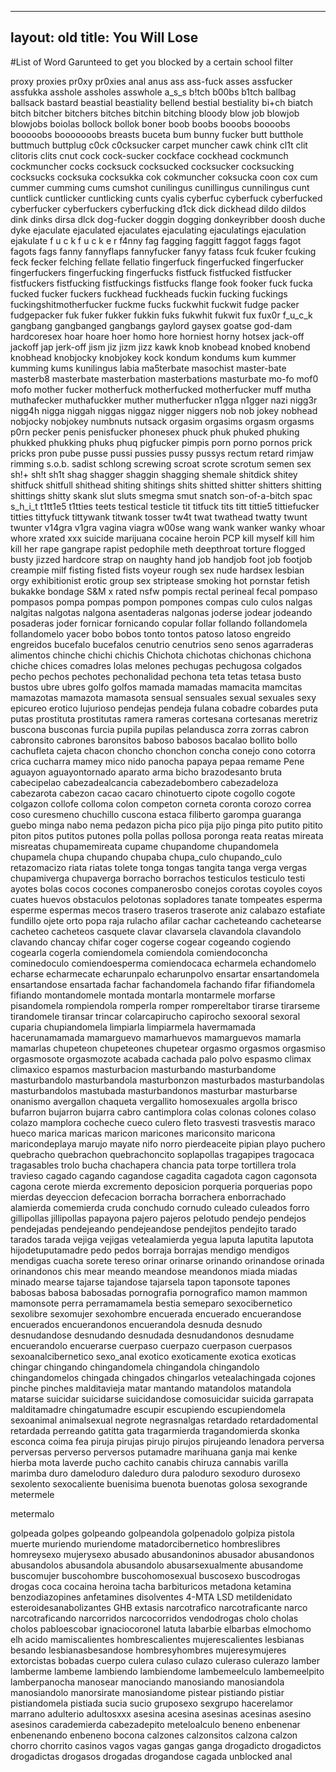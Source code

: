 
---
layout: old
title: You Will Lose
---
#List of Word Garunteed to get you blocked by a certain school filter





















proxy
proxies
pr0xy
pr0xies
anal
anus
ass
ass-fuck
asses
assfucker
assfukka
asshole
assholes
asswhole
a_s_s
b!tch
b00bs
b1tch
ballbag
ballsack
bastard
beastial
beastiality
bellend
bestial
bestiality
bi+ch
biatch
bitch
bitcher
bitchers
bitches
bitchin
bitching
bloody
blow job
blowjob
blowjobs
boiolas
bollock
bollok
boner
boob
boobs
booobs
boooobs
booooobs
booooooobs
breasts
buceta
bum
bunny fucker
butt
butthole
buttmuch
buttplug
c0ck
c0cksucker
carpet muncher
cawk
chink
cl1t
clit
clitoris
clits
cnut
cock
cock-sucker
cockface
cockhead
cockmunch
cockmuncher
cocks
cocksuck 
cocksucked 
cocksucker
cocksucking
cocksucks 
cocksuka
cocksukka
cok
cokmuncher
coksucka
coon
cox
cum
cummer
cumming
cums
cumshot
cunilingus
cunillingus
cunnilingus
cunt
cuntlick 
cuntlicker 
cuntlicking 
cunts
cyalis
cyberfuc
cyberfuck 
cyberfucked 
cyberfucker
cyberfuckers
cyberfucking 
d1ck
dick
dickhead
dildo
dildos
dink
dinks
dirsa
dlck
dog-fucker
doggin
dogging
donkeyribber
doosh
duche
dyke
ejaculate
ejaculated
ejaculates 
ejaculating 
ejaculatings
ejaculation
ejakulate
f u c k
f u c k e r
f4nny
fag
fagging
faggitt
faggot
faggs
fagot
fagots
fags
fanny
fannyflaps
fannyfucker
fanyy
fatass
fcuk
fcuker
fcuking
feck
fecker
felching
fellate
fellatio
fingerfuck 
fingerfucked 
fingerfucker 
fingerfuckers
fingerfucking 
fingerfucks 
fistfuck
fistfucked 
fistfucker 
fistfuckers 
fistfucking 
fistfuckings 
fistfucks 
flange
fook
fooker
fuck
fucka
fucked
fucker
fuckers
fuckhead
fuckheads
fuckin
fucking
fuckings
fuckingshitmotherfucker
fuckme 
fucks
fuckwhit
fuckwit
fudge packer
fudgepacker
fuk
fuker
fukker
fukkin
fuks
fukwhit
fukwit
fux
fux0r
f_u_c_k
gangbang
gangbanged 
gangbangs 
gaylord
gaysex
goatse
god-dam
hardcoresex 
hoar
hoare
hoer
homo
hore
horniest
horny
hotsex
jack-off 
jackoff
jap
jerk-off 
jism
jiz 
jizm 
jizz
kawk
knob
knobead
knobed
knobend
knobhead
knobjocky
knobjokey
kock
kondum
kondums
kum
kummer
kumming
kums
kunilingus
labia
ma5terbate
masochist
master-bate
masterb8
masterbate
masterbation
masterbations
masturbate
mo-fo
mof0
mofo
mother fucker
motherfuck
motherfucked
motherfucker
muff
mutha
muthafecker
muthafuckker
muther
mutherfucker
n1gga
n1gger
nazi
nigg3r
nigg4h
nigga
niggah
niggas
niggaz
nigger
niggers 
nob
nob jokey
nobhead
nobjocky
nobjokey
numbnuts
nutsack
orgasim 
orgasims 
orgasm
orgasms 
p0rn
pecker
penis
penisfucker
phonesex
phuck
phuk
phuked
phuking
phukked
phukking
phuks
phuq
pigfucker
pimpis
porn
porno
pornos
prick
pricks 
pron
pube
pusse
pussi
pussies
pussy
pussys 
rectum
retard
rimjaw
rimming
s.o.b.
sadist
schlong
screwing
scroat
scrote
scrotum
semen
sex
sh!+
sh!t
sh1t
shag
shagger
shaggin
shagging
shemale
shitdick
shitey
shitfuck
shitfull
shithead
shiting
shitings
shits
shitted
shitter
shitters 
shitting
shittings
shitty 
skank
slut
sluts
smegma
smut
snatch
son-of-a-bitch
spac
s_h_i_t
t1tt1e5
t1tties
teets
testical
testicle
tit
titfuck
tits
titt
tittie5
tittiefucker
titties
tittyfuck
tittywank
titwank
tosser
tw4t
twat
twathead
twatty
twunt
twunter
v14gra
v1gra
vagina
viagra
w00se
wang
wank
wanker
wanky
whoar
whore
xrated
xxx
suicide
marijuana
cocaine
heroin
PCP
kill myself
kill him
kill her
rape
gangrape
rapist
pedophile
meth
deepthroat
torture
flogged
busty
jizzed
hardcore
strap on
naughty
hand job
handjob
foot job
footjob
creampie
milf
fisting
fisted
fists
voyeur
rough sex
nude
hardsex
lesbian
orgy
exhibitionist
erotic
group sex
striptease
smoking hot
pornstar
fetish
bukakke
bondage
S&M
x rated
nsfw
pompis
rectal
perineal
fecal
pompaso
pompasos
pompa
pompas
pompon
pompones
compas
culo
culos
nalgas
nalgitas
nalgotas
nalgona
asentaderas
nalgonas
joderse
jodear
jodeando
posaderas
joder
fornicar
fornicando
copular
follar
follando
follandomela
follandomelo
yacer
bobo
bobos
tonto
tontos
patoso
latoso
engreido
engreidos
bucefalo
bucefalos
cenutrio
cenutrios
seno
senos
agarraderas
alimentos
chinche
chichi
chichis
Chichota
chichotas
chichonas
chichona
chiche
chices
comadres
lolas
melones
pechugas
pechugosa
colgados
pecho
pechos
pechotes
pechonalidad
pechona
teta
tetas
tetasa
busto
bustos
ubre
ubres
golfo
golfos
mamada
mamadas
mamacita
mamcitas
mamazotas
mamazota
mamasota
sensual
sensuales
sexual
sexuales
sexy
epicureo
erotico
lujurioso
pendejas
pendeja
fulana
cobadre
cobardes
puta
putas
prostituta
prostitutas
ramera
rameras
cortesana
cortesanas
meretriz
buscona
busconas
furcia
pupila
pupilas
pelandusca
zorra
zorras
cabron
cabronsito
cabrones
baronsitos
baboso
babosos
bacalao
bollito
bollo
cachufleta
cajeta
chacon
choncho
chonchon
concha
conejo
cono
cotorra
crica
cucharra
mamey
mico
nido
panocha
papaya
pepaa
remame
Pene
aguayon
aguayontornado
aparato
arma
bicho
brazodesanto
bruta
cabecipelao
cabezadealcancia
cabezadebombero
cabezadeloza
cabezarota
cabezon
cacao
cacaro
chinotuerto
cipote
cogollo
cogote
colgazon
collofe
colloma
colon
competon
corneta
coronta
corozo
correa
coso
curesmeno
chuchillo
cuscona
estaca
filiberto
garompa
guaranga
guebo
minga
nabo
nema
pedazon
picha
pico
pija
pijo
pinga
pito
putito
pitito
piton
pitos
putitos
putones
polla
pollas
pollosa
poronga
reata
reatas
mireata
misreatas
chupamemireata
cupame
chupandome
chupandomela
chupamela
chupa
chupando
chupaba
chupa_culo
chupando_culo
retazomacizo
riata
riatas
tolete
tonga
tongas
tangita
tanga
verga
vergas
chupamiverga
chupaverga
borracho
borrachos
testiculos
testiculo
testi
ayotes
bolas
cocos
cocones
companerosbo
conejos
corotas
coyoles
coyos
cuates
huevos
obstaculos
pelotonas
sopladores
tanate
tompeates
esperma
esperme
espermas
mecos
trasero
traseros
traserote
aniz
calabazo
estafiate
fundillo
ojete
orto
popa
raja
rulacho
afilar
cachar
cacheteando
cachetearse
cacheteo
cacheteos
casquete
clavar
clavarsela
clavandola
clavandolo
clavando
chancay
chifar
coger
cogerse
cogear
cogeando
cogiendo
cogearla
cogerla
comiendomela
comiendola
comiendoconcha
cominedoculo
comiendoesperma
comiendocaca
echarmela
echandomelo
echarse
echarmecate
echarunpalo
echarunpolvo
ensartar
ensartandomela
ensartandose
ensartada
fachar
fachandomela
fachando
fifar
fifiandomela
fifiando
montandomele
montada
montarla
montarmele
morfarse
pisandomela
rompiendola
romperla
romper
rompereltabor
tirarse
tirarseme
tirandomele
tiransar
trincar
colarcapirucho
capirocho
sexooral
sexoral
cuparia
chupiandomela
limpiarla
limpiarmela
havermamada
hacerunamamada
mamarguevo
mamarhuevos
mamarguevos
mamarla
mamarlas
chupeteon
chupeteones
chupetear
orgasmo
orgasmos
orgasmiso
orgasmosote
orgasmozote
acabada
cachada
palo
polvo
espasmo
climax
climaxico
espamos
masturbacion
masturbando
masturbandome
masturbandolo
masturbandola
masturbonzon
masturbados
masturbandolas
masturbandolos
mastubada
masturbandonos
masturbar
masturbarse
onanismo
avergallon
chaqueta
vergallito
homosexuales
argolla
brisco
bufarron
bujarron
bujarra
cabro
cantimplora
colas
colonas
colones
colaso
colazo
mamplora
cocheche
cueco
culero
fleto
trasvesti
trasvestis
maraco
hueco
marica
maricas
maricon
maricones
mariconsito
maricona
maricondeplaya
marujo
mayate
nifo
norro
pierdeaceite
pipian
playo
puchero
quebracho
quebrachon
quebrachoncito
soplapollas
tragapipes
tragocaca
tragasables
trolo
bucha
chachapera
chancia
pata
torpe
tortillera
trola
travieso
cagado
cagando
cagandose
cagadita
cagadota
cagon
cagonsota
cagona
cerote
mierda
excremento
deposicion
porqueria
porquerias
popo
mierdas
deyeccion
defecacion
borracha
borrachera
enborrachado
alamierda
comemierda
cruda
conchudo
cornudo
culeado
culeados
forro
gillipollas
jillipollas
papayona
pajero
pajeros
pelotudo
pendejo
pendejos
pendejadas
pendejeando
pendejeandose
pendejitos
pendejito
tarado
tarados
tarada
vejiga
vejigas
vetealamierda
yegua
laputa
laputita
laputota
hijodetuputamadre
pedo
pedos
borraja
borrajas
mendigo
mendigos
mendigas
cuacha
sorete
tereso
orinar
orinarse
orinando
orinandose
orinada
orinandonos
chis
mear
meando
meandose
meandonos
miada
miadas
minado
mearse
tajarse
tajandose
tajarsela
tapon
taponsote
tapones
babosas
babosa
babosadas
pornografia
pornografico
mamon
mammon
mamonsote
perra
perramamamela
bestia
semeparo
sexocibernetico
sexolibre
sexomujer
sexohombre
encuerada
encuerado
encuerandose
encuerados
encuerandonos
encuerandola
desnuda
desnudo
desnudandose
desnudando
desnudada
desnudandonos
desnudame
encuerandolo
encuerarse
cuerpaso
cuerpazo
cuerpason
cuerpasos
sexoanalcibernetico
sexo_anal
exotico
exoticamente
exotica
exoticas
chingar
chingando
chingandomela
chingandola
chingandolo
chingandomelos
chingada
chingados
chingarlos
vetealachingada
cojones
pinche
pinches
malditavieja
matar
mantando
matandolos
matandola
matarse
suicidar
suicidarse
suicidandose
comosuicidar
suicida
garrapata
malditamadre
chingatumadre
escupir
escupiendo
escupiendomela
sexoanimal
animalsexual
negrote
negrasnalgas
retardado
retardadomental
retardada
perreando
gatitta
gata
tragarmierda
tragandomierda
skonka
esconca
coima
fea
piruja
pirujas
pirujo
pirujos
pirujeando
lenadora
perversa
perversas
perverso
perversos
putamadre
marihuana
ganja
mai
kenke
hierba
mota
laverde
pucho
cachito
canabis
chiruza
cannabis
varilla
marimba
duro
dameloduro
daleduro
dura
paloduro
sexoduro
durosexo
sexolento
sexocaliente
buenisima
buenota
buenotas
golosa
sexogrande
metermele

metermalo

golpeada
golpes
golpeando
golpeandola
golpenadolo
golpiza
pistola
muerte
muriendo
muriendome
matadorcibernetico
hombreslibres
homreysexo
mujerysexo
abusado
abusandoninos
abusador
abusandonos
abusandolos
abusandola
abusandolo
abusarsexualmente
abusandome
buscomujer
buscohombre
buscohomosexual
buscosexo
buscodrogas
drogas
coca
cocaina
heroina
tacha
barbituricos
metadona
ketamina
benzodiazopines
anfetamines
disolventes
4-MTA
LSD
metildenidato
esteroidesanabolizantes
GHB
extasis
narcotrafico
narcotraficante
narco
narcotraficando
narcorridos
narcocorridos
vendodrogas
cholo
cholas
cholos
pabloescobar
ignaciocoronel
latuta
labarbie
elbarbas
elmochomo
elh
acido
mamiscalientes
hombrescalientes
mujerescalientes
lesbianas
besando
lesbianasbesandose
hombresyhombres
mujeresymujeres
extorcistas
bobadas
cuerpo
culera
culaso
culazo
culeraso
culerazo
lamber
lamberme
lambeme
lambiendo
lambiendome
lambemeelculo
lambemeelpito
lamberpanocha
manosear
manociando
manosiando
manosiandola
manosiandolo
manorsirate
manosiandome
pistear
pistiando
pistiar
pistiandomela
pistiada
sucia
sucio
gruposexo
sexgrupo
hacerelamor
marrano
adulterio
adultosxxx
asesina
acesina
asesinas
acesinas
asesino
asesinos
carademierda
cabezadepito
meteloalculo
beneno
enbenenar
enbenenando
enbeneno
bocona
calzones
calzonsitos
calzona
calzon
chorro
chorrito
casinos
vagos
vagas
gangas
ganga
drogadicto
drogadictos
drogadictas
drogasos
drogadas
drogandose
cagada
unblocked
anal
